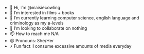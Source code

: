 - 👋 Hi, I’m @maisiecowling
- 👀 I’m interested in films + books
- 🌱 I’m currently learning computer science, english language and criminology as my a-levels
- 💞️ I’m looking to collaborate on nothing
- 📫 How to reach me N/A
- 😄 Pronouns: She/Her
- ⚡ Fun fact: I consume excessive amounts of media everyday

<!---
maisiecowling/maisiecowling is a ✨ special ✨ repository because its `README.md` (this file) appears on your GitHub profile.
You can click the Preview link to take a look at your changes.
--->
